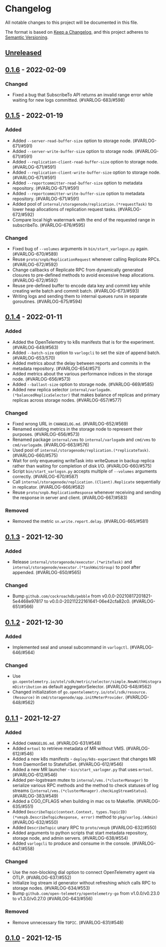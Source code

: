# Changelog
All notable changes to this project will be documented in this file.

The format is based on [Keep a Changelog](https://keepachangelog.com/en/1.0.0/),
and this project adheres to [Semantic Versioning](https://semver.org/spec/v2.0.0.html).

## [Unreleased]


## [0.1.6] - 2022-02-09
### Changed
- Fixed a bug that SubscribeTo API returns an invalid range error while waiting for new logs committed. (#VARLOG-683/#598)


## [0.1.5] - 2022-01-19
### Added
- Added `--server-read-buffer-size` option to storage node. (#VARLOG-671/#591)
- Added `--server-write-buffer-size` option to storage node. (#VARLOG-671/#591)
- Added `--replication-client-read-buffer-size` option to storage node. (#VARLOG-671/#591)
- Added `--replication-client-write-buffer-size` option to storage node. (#VARLOG-671/#591)
- Added `--reportcommitter-read-buffer-size` option to metadata repository. (#VARLOG-671/#591)
- Added `--reportcommitter-write-buffer-size` option to metadata repository. (#VARLOG-671/#591)
- Added pool of `internal/storagenode/replication.(*requestTask)` to lower heap allocations of replication request tasks. (#VARLOG-672/#592)
- Compare local high watermark with the end of the requested range in subscribeTo. (#VARLOG-676/#595)

### Changed
- Fixed bug of `--volumes` arguments in `bin/start_varlogsn.py` again. (#VARLOG-670/#589)
- Reuse `proto/snpb/ReplicationRequest` whenever calling Replicate RPCs. (#VARLOG-672/#592)
- Change callbacks of Replicate RPC from dynamically generated closures to pre-defined methods to avoid excessive heap allocations. (#VARLOG-672/#592)
- Reuse pre-defined buffer to encode data key and commit key while creating write batch and commit batch. (#VARLOG-673/#593)
- Writing logs and sending them to internal queues runs in separate goroutines. (#VARLOG-675/#594)


## [0.1.4] - 2022-01-11
### Added
- Added the OpenTelemetry to k8s manifests that is for the experiment. (#VARLOG-649/#563)
- Added `--batch-size` option to `varlogcli` to set the size of append batch. (#VARLOG-653/570)
- Added metrics about the delay between reports and commits in the metadata repository. (#VARLOG-654/#571)
- Added metrics about the various performance indices in the storage node. (#VARLOG-656/#573)
- Added `--ballast-size` option to storage node. (#VARLOG-669/#585)
- Added new replica selector `internal/varlogadm.(*balancedReplicaSelector)` that makes balance of replicas and primary replicas across storage nodes. (#VARLOG-657/#577)

### Changed
- Fixed wrong URL in `CHANGELOG.md`. (#VARLOG-652/#569)
- Renamed existing metrics in the storage node to represent their purposes. (#VARLOG-656/#573)
- Renamed package `internal/vms` to `internal/varlogadm` and `cmd/vms` to `cmd/varlogadm`. (#VARLOG-663/#576)
- Used pool of `internal/storagenode/replication.(*replicateTask)`. (#VARLOG-660/#575)
- Wait for only enqueueing writeTask into writeQueue in backup replica rather than waiting for completion of disk I/O. (#VARLOG-660/#575)
- Script `bin/start_varlogsn.py` accepts multiple of `--volumes` arguments correctly. (#VARLOG-670/#587)
- Call `internal/storagenode/replication.(Client).Replicate` sequentially in replicator. (#VARLOG-666/#582)
- Reuse `proto/snpb.ReplicationResponse` whenever receiving and sending the response in server and client. (#VARLOG-667/#583)


### Removed
- Removed the metric `sn.write.report.delay`. (#VARLOG-665/#581)


## [0.1.3] - 2021-12-30
### Added
- Release `internal/storagenode/executor.(*writeTask)` and `internal/storagenode/executor.(*taskWaitGroup)` to pool after appended. (#VARLOG-650/#565)

### Changed
- Bump `github.com/cockroachdb/pebble` from v0.0.0-20210817201821-5e4468e97817 to v0.0.0-20211222161641-06e42cfa82c0. (#VARLOG-651/#566)


## [0.1.2] - 2021-12-30
### Added
- Implemented seal and unseal subcommand in `varlogctl`. (#VARLOG-646/#564)

### Changed
- Use `go.opentelemetry.io/otel/sdk/metric/selector/simple.NewWithHistogramDistribution` as default aggregatorSelector. (#VARLOG-648/#562)
- Changed initialization of `go.opentelemetry.io/otel/sdk/resource.(Resource)` in `cmd/storagenode/app.initMeterProvider`. (#VARLOG-648/#562)


## [0.1.1] - 2021-12-27
### Added
- Added `CHANGELOG.md`. (#VARLOG-631/#548)
- Added `mrtool` to retrieve metadata of MR without VMS. (#VARLOG-612/#546)
- Added a new k8s manifests - `deploy/k8s-experiment` that changes MR from DaemonSet to StatefulSet. (#VARLOG-612/#546)
- Added a new MR launcher - `bin/start_varlogmr.py` that uses `mrtool`. (#VARLOG-612/#546)
- Added per-logstream mutex to `internal/vms.(*clusterManager)` to serialize various RPC methods and the method to check statuses of log streams (`internal/vms.(*clusterManager).checkLogStreamStatus`). (#VARLOG-383/#549)
- Added a CGO_CFLAGS when building in mac os to Makefile. (#VARLOG-635/#551)
- Added `DescribeTopic(context.Context, types.TopicID) (*vmspb.DescribeTopicResponse, error)` method to `pkg/varlog.(Admin)` (#VARLOG-632/#550)
- Added `DescribeTopic` unary RPC to `proto/vmspb` (#VARLOG-632/#550)
- Added arguments to python scripts that start metadata repository, storage node, and admin servers. (#VARLOG-638/#554)
- Added `varlogcli` to produce and consume in the console. (#VARLOG-647/#558)

### Changed
- Use the non-blocking dial option to connect OpenTelemetry agent via OTLP. (#VARLOG-637/#552)
- Initialize log stream id generator without refreshing which calls RPC to storage nodes. (#VARLOG-634/#553)
- Bump `github.com/open-telemetry/opentelemetry-go` from v1.0.0/v0.23.0 to v1.3.0/v0.27.0 (#VARLOG-643/#556)

### Removed
- Remove unnecessary file `TOPIC`. (#VARLOG-631/#548)


## [0.1.0] - 2021-12-15


[Unreleased]: https://github.com/kakao/varlog/compare/v0.1.6...HEAD
[0.1.6]: https://github.com/kakao/varlog/compare/v0.1.5...v0.1.6
[0.1.5]: https://github.com/kakao/varlog/compare/v0.1.4...v0.1.5
[0.1.4]: https://github.com/kakao/varlog/compare/v0.1.3...v0.1.4
[0.1.3]: https://github.com/kakao/varlog/compare/v0.1.2...v0.1.3
[0.1.2]: https://github.com/kakao/varlog/compare/v0.1.1...v0.1.2
[0.1.1]: https://github.com/kakao/varlog/compare/v0.1.0...v0.1.1
[0.1.0]: https://github.com/kakao/varlog/releases/tag/v0.1.0
